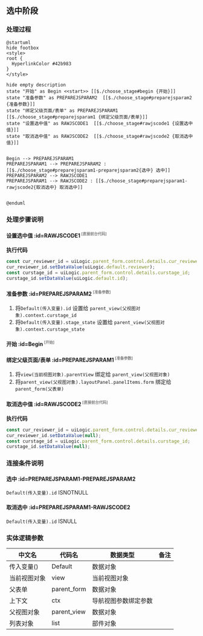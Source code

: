 ## 选中阶段 <!-- {docsify-ignore-all} -->

   

### 处理过程

```plantuml
@startuml
hide footbox
<style>
root {
  HyperlinkColor #42b983
}
</style>

hide empty description
state "开始" as Begin <<start>> [[$./choose_stage#begin {开始}]]
state "准备参数" as PREPAREJSPARAM2  [[$./choose_stage#preparejsparam2 {准备参数}]]
state "绑定父级页面/表单" as PREPAREJSPARAM1  [[$./choose_stage#preparejsparam1 {绑定父级页面/表单}]]
state "设置选中值" as RAWJSCODE1  [[$./choose_stage#rawjscode1 {设置选中值}]]
state "取消选中值" as RAWJSCODE2  [[$./choose_stage#rawjscode2 {取消选中值}]]


Begin --> PREPAREJSPARAM1
PREPAREJSPARAM1 --> PREPAREJSPARAM2 : [[$./choose_stage#preparejsparam1-preparejsparam2{选中} 选中]]
PREPAREJSPARAM2 --> RAWJSCODE1
PREPAREJSPARAM1 --> RAWJSCODE2 : [[$./choose_stage#preparejsparam1-rawjscode2{取消选中} 取消选中]]


@enduml
```


### 处理步骤说明

#### 设置选中值 :id=RAWJSCODE1<sup class="footnote-symbol"> <font color=gray size=1>[直接前台代码]</font></sup>



<p class="panel-title"><b>执行代码</b></p>

```javascript
const cur_reviewer_id = uiLogic.parent_form.control.details.cur_reviewer_id;
cur_reviewer_id.setDataValue(uiLogic.default.reviewer);
const curstage_id = uiLogic.parent_form.control.details.curstage_id;
curstage_id.setDataValue(uiLogic.default.id);
```

#### 准备参数 :id=PREPAREJSPARAM2<sup class="footnote-symbol"> <font color=gray size=1>[准备参数]</font></sup>



1. 将`Default(传入变量).id` 设置给  `parent_view(父视图对象).context.curstage_id`
2. 将`Default(传入变量).stage_state` 设置给  `parent_view(父视图对象).context.curstage_state`

#### 开始 :id=Begin<sup class="footnote-symbol"> <font color=gray size=1>[开始]</font></sup>




#### 绑定父级页面/表单 :id=PREPAREJSPARAM1<sup class="footnote-symbol"> <font color=gray size=1>[准备参数]</font></sup>



1. 将`view(当前视图对象).parentView` 绑定给  `parent_view(父视图对象)`
2. 将`parent_view(父视图对象).layoutPanel.panelItems.form` 绑定给  `parent_form(父表单)`

#### 取消选中值 :id=RAWJSCODE2<sup class="footnote-symbol"> <font color=gray size=1>[直接前台代码]</font></sup>



<p class="panel-title"><b>执行代码</b></p>

```javascript
const cur_reviewer_id = uiLogic.parent_form.control.details.cur_reviewer_id;
cur_reviewer_id.setDataValue(null);
const curstage_id = uiLogic.parent_form.control.details.curstage_id;
curstage_id.setDataValue(null);
```

### 连接条件说明
#### 选中 :id=PREPAREJSPARAM1-PREPAREJSPARAM2

```Default(传入变量).id``` ISNOTNULL
#### 取消选中 :id=PREPAREJSPARAM1-RAWJSCODE2

```Default(传入变量).id``` ISNULL


### 实体逻辑参数

|    中文名   |    代码名    |  数据类型      |备注 |
| --------| --------| --------  | --------   |
|传入变量(<i class="fa fa-check"/></i>)|Default|数据对象||
|当前视图对象|view|当前视图对象||
|父表单|parent_form|数据对象||
|上下文|ctx|导航视图参数绑定参数||
|父视图对象|parent_view|数据对象||
|列表对象|list|部件对象||
